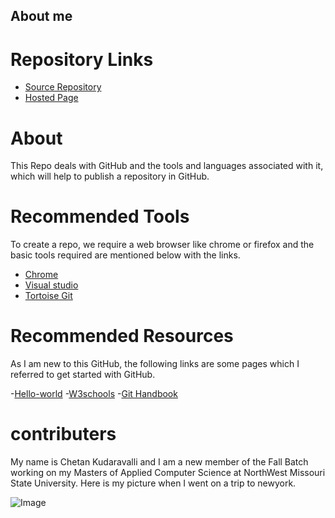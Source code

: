 
   ## About me
   
  # Repository Links

 * [Source Repository](https://github.com/chetankudaravalli16/Chetan_kudaravalli/edit/master/README.md)
 * [Hosted Page]()
 
# About
 
 This Repo deals with GitHub and the tools and languages associated with it, which will help to publish a repository in GitHub.
 
# Recommended Tools
 
   To create a repo, we require a web browser like chrome or firefox and the basic tools required are mentioned below with the links.
   
 - [Chrome](https://www.google.com/chrome/)
 - [Visual studio](https://visualstudio.microsoft.com/downloads/)
 - [Tortoise Git](https://tortoisegit.org/download/)
  
# Recommended Resources
  As I am new to this GitHub, the following links are some pages which I referred to get started with GitHub.

-[Hello-world](https://guides.github.com/activities/hello-world/)
-[W3schools](https://www.w3schools.com/whatis/whatis_github.asp)
-[Git Handbook](https://guides.github.com/introduction/git-handbook/)

# contributers

My name is Chetan Kudaravalli and I am a new member of the Fall Batch working on my Masters of Applied Computer Science at NorthWest Missouri State University. Here is my picture when I went on a trip to newyork.

![Image]()
 
 
